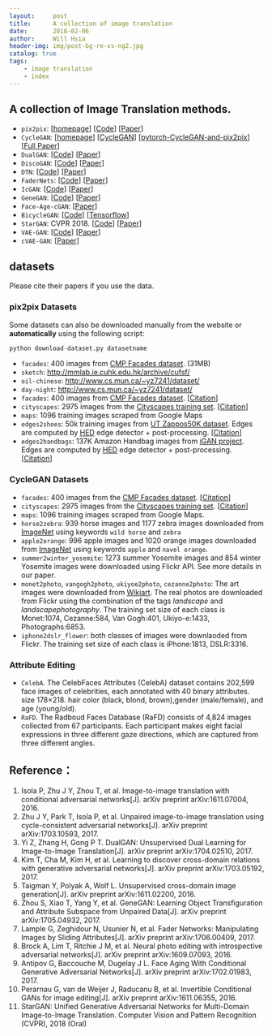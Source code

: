 ```yaml
---
layout:     post
title:      A collection of image translation
date:       2018-02-06
author:     Will Hsia
header-img: img/post-bg-re-vs-ng2.jpg
catalog: true
tags:
    - image translation
    - index
---
```


## A collection of Image Translation methods.
- `pix2pix`: [[homepage](https://phillipi.github.io/pix2pix/)] [[Code](https://github.com/phillipi/pix2pix)]  [[Paper](https://arxiv.org/pdf/1611.07004.pdf)]
- `CycleGAN`: [[homepage](https://junyanz.github.io/CycleGAN/)] [[CycleGAN](https://github.com/junyanz/CycleGAN)] [[pytorch-CycleGAN-and-pix2pix](https://github.com/junyanz/pytorch-CycleGAN-and-pix2pix)] [[Full Paper](https://arxiv.org/pdf/1703.10593.pdf)]
- `DualGAN`: [[Code](https://github.com/duxingren14/DualGAN)] [[Paper](https://arxiv.org/abs/1704.02510)]
- `DiscoGAN`: [[Code](https://github.com/carpedm20/DiscoGAN-pytorch)] [[Paper](https://arxiv.org/abs/1703.05192)]
- `DTN`: [[Code](https://github.com/yunjey/domain-transfer-network)] [[Paper](https://arxiv.org/abs/1611.02200)]
- `FaderNets`: [[Code](https://github.com/facebookresearch/FaderNetworks)] [[Paper](https://arxiv.org/abs/1706.00409)]
- `IcGAN`: [[Code](https://github.com/Guim3/IcGAN)] [[Paper](https://arxiv.org/abs/1611.06355)]
- `GeneGAN`: [[Code](https://github.com/Prinsphield/GeneGAN)] [[Paper](https://arxiv.org/abs/1705.04932)]
- `Face-Age-cGAN`: [[Paper](https://arxiv.org/abs/1702.01983)]
- `BicycleGAN`: [[Code](https://github.com/junyanz/BicycleGAN)] [[Tensorflow](https://github.com/gitlimlab/BicycleGAN-Tensorflow)]
- `StarGAN`: CVPR 2018. [[Code](https://github.com/yunjey/StarGAN)]  [[Paper](https://arxiv.org/abs/1711.09020)]
- `VAE-GAN`: [[Code](http://github.com/andersbll/autoencoding_beyond_pixels)] [[Paper](https://arxiv.org/pdf/1611.07004.pdf)]
- `cVAE-GAN`: [[Paper](https://arxiv.org/pdf/1703.10155.pdf)]
## datasets
Please cite their papers if you use the data.
### pix2pix Datasets
Some datasets can also be downloaded manually from the website or **automatically** using the following script:
```python
python download-dataset.py datasetname
```
- `facades`: 400 images from [CMP Facades dataset](http://cmp.felk.cvut.cz/~tylecr1/facade/). (31MB) 
- `sketch`: http://mmlab.ie.cuhk.edu.hk/archive/cufsf/
- `oil-chinese`: http://www.cs.mun.ca/~yz7241/dataset/
- `day-night`: http://www.cs.mun.ca/~yz7241/dataset/
- `facades`: 400 images from [CMP Facades dataset](http://cmp.felk.cvut.cz/~tylecr1/facade). [[Citation](datasets/bibtex/facades.tex)]
- `cityscapes`: 2975 images from the [Cityscapes training set](https://www.cityscapes-dataset.com). [[Citation](datasets/bibtex/cityscapes.tex)]
- `maps`: 1096 training images scraped from Google Maps
- `edges2shoes`: 50k training images from [UT Zappos50K dataset](http://vision.cs.utexas.edu/projects/finegrained/utzap50k). Edges are computed by [HED](https://github.com/s9xie/hed) edge detector + post-processing. [[Citation](datasets/bibtex/shoes.tex)]
- `edges2handbags`: 137K Amazon Handbag images from [iGAN project](https://github.com/junyanz/iGAN). Edges are computed by [HED](https://github.com/s9xie/hed) edge detector + post-processing. [[Citation](datasets/bibtex/handbags.tex)]
### CycleGAN Datasets
- `facades`: 400 images from the [CMP Facades dataset](http://cmp.felk.cvut.cz/~tylecr1/facade). [[Citation](datasets/bibtex/facades.tex)]
- `cityscapes`: 2975 images from the [Cityscapes training set](https://www.cityscapes-dataset.com). [[Citation](datasets/bibtex/cityscapes.tex)]
- `maps`: 1096 training images scraped from Google Maps.
- `horse2zebra`: 939 horse images and 1177 zebra images downloaded from [ImageNet](http://www.image-net.org) using keywords `wild horse` and `zebra`
- `apple2orange`: 996 apple images and 1020 orange images downloaded from [ImageNet](http://www.image-net.org) using keywords `apple` and `navel orange`.
- `summer2winter_yosemite`: 1273 summer Yosemite images and 854 winter Yosemite images were downloaded using Flickr API. See more details in our paper.
- `monet2photo`, `vangogh2photo`, `ukiyoe2photo`, `cezanne2photo`: The art images were downloaded from [Wikiart](https://www.wikiart.org/). The real photos are downloaded from Flickr using the combination of the tags *landscape* and *landscapephotography*. The training set size of each class is Monet:1074, Cezanne:584, Van Gogh:401, Ukiyo-e:1433, Photographs:6853.
- `iphone2dslr_flower`: both classes of images were downlaoded from Flickr. The training set size of each class is iPhone:1813, DSLR:3316.

### Attribute Editing
- `CelebA`. The CelebFaces Attributes (CelebA) dataset contains 202,599 face images of celebrities, each annotated with 40 binary attributes. size 178×218. hair color (black, blond, brown),gender (male/female), and age (young/old).
- `RaFD`. The Radboud Faces Database (RaFD) consists of 4,824 images collected from 67 participants. Each participant makes eight facial expressions in three different gaze directions, which are captured from three different angles.

## Reference：
1. Isola P, Zhu J Y, Zhou T, et al. Image-to-image translation with conditional adversarial networks[J]. arXiv preprint arXiv:1611.07004, 2016.
2. Zhu J Y, Park T, Isola P, et al. Unpaired image-to-image translation using cycle-consistent adversarial networks[J]. arXiv preprint arXiv:1703.10593, 2017.
3. Yi Z, Zhang H, Gong P T. DualGAN: Unsupervised Dual Learning for Image-to-Image Translation[J]. arXiv preprint arXiv:1704.02510, 2017.
4. Kim T, Cha M, Kim H, et al. Learning to discover cross-domain relations with generative adversarial networks[J]. arXiv preprint arXiv:1703.05192, 2017.
5. Taigman Y, Polyak A, Wolf L. Unsupervised cross-domain image generation[J]. arXiv preprint arXiv:1611.02200, 2016.
6. Zhou S, Xiao T, Yang Y, et al. GeneGAN: Learning Object Transfiguration and Attribute Subspace from Unpaired Data[J]. arXiv preprint arXiv:1705.04932, 2017.
7. Lample G, Zeghidour N, Usunier N, et al. Fader Networks: Manipulating Images by Sliding Attributes[J]. arXiv preprint arXiv:1706.00409, 2017.
8. Brock A, Lim T, Ritchie J M, et al. Neural photo editing with introspective adversarial networks[J]. arXiv preprint arXiv:1609.07093, 2016.
9. Antipov G, Baccouche M, Dugelay J L. Face Aging With Conditional Generative Adversarial Networks[J]. arXiv preprint arXiv:1702.01983, 2017.
10. Perarnau G, van de Weijer J, Raducanu B, et al. Invertible Conditional GANs for image editing[J]. arXiv preprint arXiv:1611.06355, 2016.
11. StarGAN: Unified Generative Adversarial Networks for Multi-Domain Image-to-Image Translation. Computer Vision and Pattern Recognition (CVPR), 2018 (Oral)
